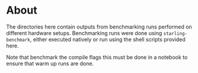 # About
The directories here contain outputs from benchmarking runs performed on different hardware setups. Benchmarking runs were done using `starling-benchmark`, either executed natively or run using the shell scripts provided here.

Note that benchmark the compile flags this must be done in a notebook to ensure that warm up runs are done.